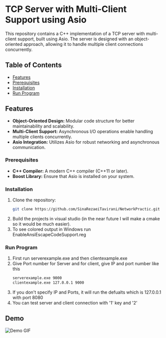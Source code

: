 # TCP Server with Multi-Client Support using Asio

This repository contains a C++ implementation of a TCP server with multi-client support, built using Asio. The server is designed with an object-oriented approach, allowing it to handle multiple client connections concurrently.

## Table of Contents
- [Features](#features)
- [Prerequisites](#prerequisites)
- [Installation](#installation)
- [Run Program](#installation)

## Features
- **Object-Oriented Design:** Modular code structure for better maintainability and scalability.
- **Multi-Client Support:** Asynchronous I/O operations enable handling multiple clients concurrently.
- **Asio Integration:** Utilizes Asio for robust networking and asynchronous communication.


### Prerequisites
- **C++ Compiler:** A modern C++ compiler (C++11 or later).
- **Boost Library:** Ensure that Asio is installed on your system.

### Installation
1. Clone the repository:
   ```bash
   git clone https://github.com/SinaRezaeiTavirani/NetworkPractic.git
2. Build the projects in visual studio (in the near future I will make a cmake so it would be much easier).
3. To see colored output in Windows run EnableAnsiEscapeCodeSupport.reg

### Run Program
1. First run serverexample.exe and then clientexample.exe
2. Give Port number for Server and for client, give IP and port number like this
   ```bash
   serverexample.exe 9000
   clientexample.exe 127.0.0.1 9000
3. If you don't specify IP and Ports, it will run the defualts which is 127.0.0.1 with port 8080
4. You can test server and client connection with '1' key and '2'

## Demo

![Demo GIF](media/00-server-client-demo.gif)

